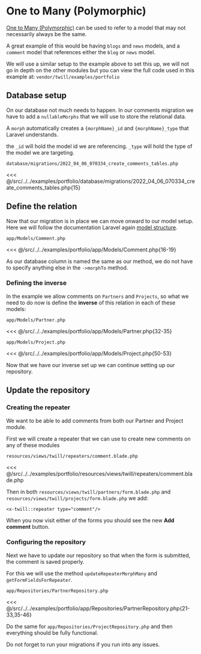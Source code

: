 # One to Many (Polymorphic)

[One to Many (Polymorphic)](https://laravel.com/docs/9.x/eloquent-relationships#one-to-many-polymorphic-relations) can be used to refer to a model that may 
not necessarily always be the same.

A great example of this would be having `blogs` and `news` models, and a `comment` model that references
either the `blog` or `news` model.

We will use a similar setup to the example above to set this up, 
we will not go in depth on the other modules but you can
view the full code used in this example at: `vendor/twill/examples/portfolio`

## Database setup

On our database not much needs to happen. In our comments migration we have to add
a `nullableMorphs` that we will use to store the relational data.

A `morph` automatically creates a `{morphName}_id` and `{morphName}_type` that Laravel understands.

the `_id` will hold the model id we are referencing. `_type` will hold the type of the model we are
targeting.

`database/migrations/2022_04_06_070334_create_comments_tables.php`

<<< @/src/../../examples/portfolio/database/migrations/2022_04_06_070334_create_comments_tables.php{15}

## Define the relation

Now that our migration is in place we can move onward to our model setup. Here we will follow the
documentation Laravel again [model structure](https://laravel.com/docs/9.x/eloquent-relationships#one-to-many-polymorphic-model-structure).

`app/Models/Comment.php`

<<< @/src/../../examples/portfolio/app/Models/Comment.php{16-19}

As our database column is named the same as our method, we do not have to specify anything
else in the `->morphTo` method.

### Defining the inverse

In the example we allow comments on `Partners` and `Projects`, so what we need to do now is
define the **inverse** of this relation in each of these models:

`app/Models/Partner.php`

<<< @/src/../../examples/portfolio/app/Models/Partner.php{32-35}

`app/Models/Project.php`

<<< @/src/../../examples/portfolio/app/Models/Project.php{50-53}

Now that we have our inverse set up we can continue setting up our repository.

## Update the repository

### Creating the repeater

We want to be able to add comments from both our Partner and Project module.

First we will create a repeater that we can use to create new comments on any of these modules

`resources/views/twill/repeaters/comment.blade.php`

<<< @/src/../../examples/portfolio/resources/views/twill/repeaters/comment.blade.php

Then in both `resources/views/twill/partners/form.blade.php` and `resources/views/twill/projects/form.blade.php`
we add:

```
<x-twill::repeater type="comment"/>
```

When you now visit either of the forms you should see the new **Add comment** button.

### Configuring the repository

Next we have to update our repository so that when the form is submitted, the comment is saved properly.

For this we will use the method `updateRepeaterMorphMany` and `getFormFieldsForRepeater`.

`app/Repositories/PartnerRepository.php`

<<< @/src/../../examples/portfolio/app/Repositories/PartnerRepository.php{21-33,35-46}

Do the same for `app/Repositories/ProjectRepository.php` and then everything should be fully functional.

Do not forget to run your migrations if you run into any issues.

